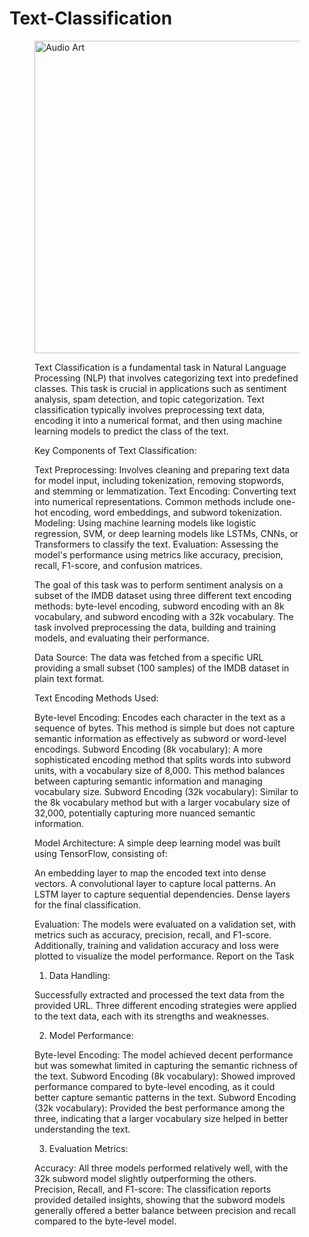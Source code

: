 # Text-Classification


<figure>
        <img src="https://thepythoncode.com/media/articles/text-classification-using-tensorflow-in-python.PNG" alt ="Audio Art" style='width:800px;height:500px;'>
        <figcaption>


Text Classification is a fundamental task in Natural Language Processing (NLP) that involves categorizing text into predefined classes. This task is crucial in applications such as sentiment analysis, spam detection, and topic categorization. Text classification typically involves preprocessing text data, encoding it into a numerical format, and then using machine learning models to predict the class of the text.

Key Components of Text Classification:

Text Preprocessing: Involves cleaning and preparing text data for model input, including tokenization, removing stopwords, and stemming or lemmatization.
Text Encoding: Converting text into numerical representations. Common methods include one-hot encoding, word embeddings, and subword tokenization.
Modeling: Using machine learning models like logistic regression, SVM, or deep learning models like LSTMs, CNNs, or Transformers to classify the text.
Evaluation: Assessing the model's performance using metrics like accuracy, precision, recall, F1-score, and confusion matrices.

The goal of this task was to perform sentiment analysis on a subset of the IMDB dataset using three different text encoding methods: byte-level encoding, subword encoding with an 8k vocabulary, and subword encoding with a 32k vocabulary. The task involved preprocessing the data, building and training models, and evaluating their performance.

Data Source:
The data was fetched from a specific URL providing a small subset (100 samples) of the IMDB dataset in plain text format.

Text Encoding Methods Used:

Byte-level Encoding: Encodes each character in the text as a sequence of bytes. This method is simple but does not capture semantic information as effectively as subword or word-level encodings.
Subword Encoding (8k vocabulary): A more sophisticated encoding method that splits words into subword units, with a vocabulary size of 8,000. This method balances between capturing semantic information and managing vocabulary size.
Subword Encoding (32k vocabulary): Similar to the 8k vocabulary method but with a larger vocabulary size of 32,000, potentially capturing more nuanced semantic information.

Model Architecture:
A simple deep learning model was built using TensorFlow, consisting of:

An embedding layer to map the encoded text into dense vectors.
A convolutional layer to capture local patterns.
An LSTM layer to capture sequential dependencies.
Dense layers for the final classification.

Evaluation:
The models were evaluated on a validation set, with metrics such as accuracy, precision, recall, and F1-score. Additionally, training and validation accuracy and loss were plotted to visualize the model performance.
Report on the Task

1. Data Handling:

Successfully extracted and processed the text data from the provided URL.
Three different encoding strategies were applied to the text data, each with its strengths and weaknesses.

2. Model Performance:

Byte-level Encoding: The model achieved decent performance but was somewhat limited in capturing the semantic richness of the text.
Subword Encoding (8k vocabulary): Showed improved performance compared to byte-level encoding, as it could better capture semantic patterns in the text.
Subword Encoding (32k vocabulary): Provided the best performance among the three, indicating that a larger vocabulary size helped in better understanding the text.

3. Evaluation Metrics:

Accuracy: All three models performed relatively well, with the 32k subword model slightly outperforming the others.
Precision, Recall, and F1-score: The classification reports provided detailed insights, showing that the subword models generally offered a better balance between precision and recall compared to the byte-level model.
